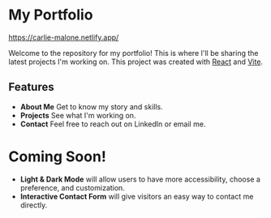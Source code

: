 # My Portfolio

https://carlie-malone.netlify.app/

Welcome to the repository for my portfolio! This is where I'll be sharing the latest projects I'm working on. This project was created with [React](https://reactjs.org/) and [Vite](https://vitejs.dev/guide/). 

## Features
- **About Me** Get to know my story and skills.
- **Projects** See what I'm working on.
- **Contact** Feel free to reach out on LinkedIn or email me.

# Coming Soon!
- **Light & Dark Mode** will allow users to have more accessibility, choose a preference, and customization. 
- **Interactive Contact Form** will give visitors an easy way to contact me directly.
<!-- - add seemless transition between pages -->

<!-- {color scheme, describe buttons, talk about what the features do} -->